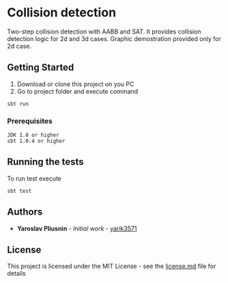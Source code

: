 # Collision detection

Two-step collision detection with AABB and SAT. 
It provides collision detection logic for 2d and 3d cases.
Graphic demostration provided only for 2d case.

## Getting Started

1. Download or clone this project on you PC
2. Go to project folder and execute command
```
sbt run
```


### Prerequisites

```
JDK 1.8 or higher
sbt 1.0.4 or higher
```

## Running the tests

To run test execute 
```
sbt test
```


## Authors

* **Yaroslav Pliusnin** - *Initial work* - [yarik3571](https://github.com/yarik3571)


## License

This project is licensed under the MIT License - see the [license.md](license.md) file for details

